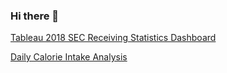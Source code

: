 ### Hi there 👋

<!--
**andredutta/andredutta** is a ✨ _special_ ✨ repository because its `README.md` (this file) appears on your GitHub profile.

Here are some ideas to get you started:

- 🔭 I’m currently working on ...
- 🌱 I’m currently learning ...
- 👯 I’m looking to collaborate on ...
- 🤔 I’m looking for help with ...
- 💬 Ask me about ...
- 📫 How to reach me: ...
- 😄 Pronouns: ...
- ⚡ Fun fact: ...
-->
[Tableau 2018 SEC Receiving Statistics Dashboard](https://public.tableau.com/app/profile/andre5440/viz/ReceivingDashboard_16859864796140/TeamDashboard)

[Daily Calorie Intake Analysis](file:///C:/Users/andre/Downloads/Daily%20Calorie%20Intake%20Analysis.pdf)
